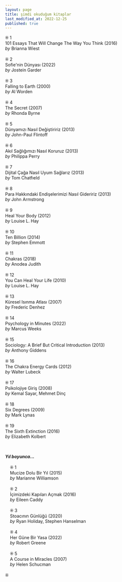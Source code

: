 ```yaml
---
layout: page  
title: şimdi okuduğum kitaplar  
last_modified_at: 2022-12-25
published: true  
---
```


⁜ 1  
101 Essays That Will Change The Way You Think (2016)  
<i>by</i> Brianna Wiest  
<br />
⁜ 2  
Sofie'nin Dünyası (2022)  
<i>by</i> Jostein Garder  
<br />
⁜ 3  
Falling to Earth (2000)  
<i>by</i> Al Worden  
<br />
⁜ 4  
The Secret (2007)  
<i>by</i> Rhonda Byrne  
<br />
⁜ 5  
Dünyamızı Nasıl Değiştiririz (2013)  
<i>by</i> John-Paul Flintoff  
<br />
⁜ 6  
Akıl Sağlığımızı Nasıl Koruruz (2013)  
<i>by</i> Philippa Perry  
<br />
⁜ 7  
Dijital Çağa Nasıl Uyum Sağlarız (2013)  
<i>by</i> Tom Chatfıeld   
<br />
⁜ 8  
Para Hakkındaki Endişelerimizi Nasıl Gideririz (2013)  
<i>by</i> John Armstrong  
<br />
⁜ 9  
Heal Your Body (2012)  
<i>by</i> Louise L. Hay  
<br />
⁜ 10  
Ten Billion (2014)  
<i>by</i> Stephen Emmott  
<br />
⁜ 11  
Chakras (2018)  
<i>by</i> Anodea Judith  
<br />
⁜ 12  
You Can Heal Your Life (2010)  
<i>by</i> Louise L. Hay  
<br />
⁜ 13  
Küresel Isınma Atlası (2007)  
<i>by</i> Frederic Denhez  
<br />
⁜ 14  
Psychology in Minutes  (2022)  
<i>by</i> Marcus Weeks  
<br />
⁜ 15  
Sociology: A Brief But Critical Introduction (2013)  
<i>by</i> Anthony Giddens  
<br />
⁜ 16  
The Chakra Energy Cards (2012)  
<i>by</i> Walter Lubeck  
<br />
⁜ 17  
Psikolojiye Giriş (2008)  
<i>by</i> Kemal Sayar, Mehmet Dinç  
<br />
⁜ 18  
Six Degrees (2009)  
<i>by</i> Mark Lynas  
<br />
⁜ 19  
The Sixth Extinction (2016)  
<i>by</i> Elizabeth Kolbert  
<br />
&nbsp;  

<i><b>Yıl boyunca...</b></i>  
<br />
&nbsp; &nbsp; ⁜ 1  
&nbsp; &nbsp; Mucize Dolu Bir Yıl (2015)  
&nbsp; &nbsp; <i>by</i> Marianne Williamson  
<br />
&nbsp; &nbsp; ⁜ 2    
&nbsp; &nbsp; İçimizdeki Kapıları Açmak (2016)  
&nbsp; &nbsp; <i>by</i> Eileen Caddy  
<br />
&nbsp; &nbsp; ⁜ 3  
&nbsp; &nbsp; Stoacının Günlüğü (2020)  
&nbsp; &nbsp; <i>by</i> Ryan Holiday, Stephen Hanselman  
<br />
&nbsp; &nbsp; ⁜ 4  
&nbsp; &nbsp; Her Güne Bir Yasa (2022)  
&nbsp; &nbsp; <i>by</i> Robert Greene    
<br />
&nbsp; &nbsp; ⁜ 5  
&nbsp; &nbsp; A Course in Miracles (2007)  
&nbsp; &nbsp; <i>by</i> Helen Schucman    
<br />
⁜  
 
